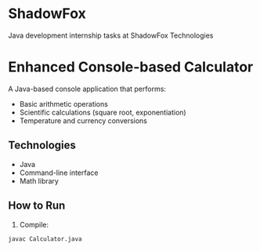 # ShadowFox
Java development internship tasks at ShadowFox Technologies
# Enhanced Console-based Calculator

A Java-based console application that performs:
- Basic arithmetic operations
- Scientific calculations (square root, exponentiation)
- Temperature and currency conversions

## Technologies
- Java
- Command-line interface
- Math library

## How to Run
1. Compile:
```bash
javac Calculator.java
